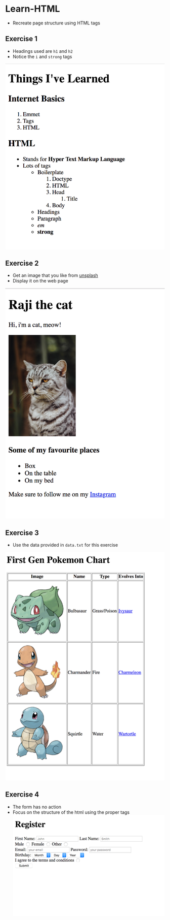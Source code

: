 # Learn-HTML
* Recreate page structure using HTML tags

## Exercise 1
* Headings used are `h1` and `h2`
* Notice the `i` and `strong` tags

![Exercise 1](ex1.png)

## Exercise 2
* Get an image that you like from [unsplash](https://unsplash.com/)
* Display it on the web page

![Exercise 2](ex2.png)

## Exercise 3
* Use the data provided in `data.txt` for this exercise

![Exercise 3](ex3.png)

## Exercise 4
* The form has no action
* Focus on the structure of the html using the proper tags
![Exercise 4](ex4.png)